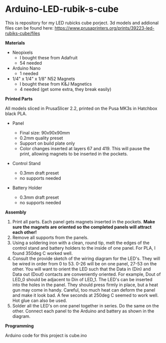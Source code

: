 # Arduino-LED-rubik-s-cube

This is repository for my LED rubicks cube porject.
3d models and addional files can be found here: https://www.prusaprinters.org/prints/39223-led-rubiks-cube/files

**Materials**
 - Neopixels
    - I bought these from Adafruit
    - 54 needed
 - Arduino Nano
    - 1 needed
 - 1/4" x 1/4" x 1/8" N52 Magnets
    - I bought these from K&J Magnetics
    - 4 needed (get some extra, they break easily)

**Printed Parts**

All models sliced in PrusaSlicer 2.2, printed on the Pusa MK3s in Hatchbox black PLA.

- Panel
    - Final size: 90x90x90mm
    - 0.2mm quality preset
    - Support on build plate only
    - Color changes inserted at layers 67 and 419. This will pause the print, allowing magnets to be inserted in the pockets.


 - Control Stand
    - 0.3mm draft preset
    - no supports needed


 - Battery Holder
    - 0.3mm draft preset
    - no supports needed


**Assembly**
1. Print all parts. Each panel gets magnets inserted in the pockets. **Make sure the magnets are oriented so the completed panels will attract each other!**
2. Remove all supports from the panels.
3. Using a soldering iron with a clean, round tip, melt the edges of the control stand and battery holders to the inside of one panel. For PLA, I found 350deg C worked well.
4. Consult the provide sketch of the wiring diagram for the LED's. They will be wired in order from 0 to 53. 0-26 will be on one panel, 27-53 on the other. You will want to orient the LED such that the Data in (Din) and Data out (Dout) contacts are conveniently oriented. For example, Dout of LED_0  should be adjacent to Din of LED_1. The LED's can be inserted into the holes in the panel. They should press firmly in place, but a heat gun may come in handy. Careful, too much heat can deform the panel and make it look bad. A few seconds at 250deg C seemed to work well. Hot glue can also be used. 
5. Solder all the LED's on one panel together in series. Do the same on the other. Connect each panel to the Arduino and battery as shown in the diagram.

**Programming**

Arduino code for this project is cube.ino
